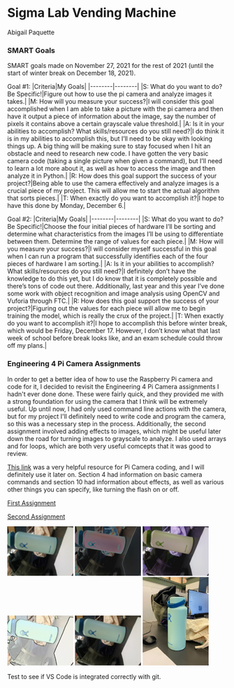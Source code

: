 # Sigma Lab Vending Machine
Abigail Paquette

### SMART Goals
SMART goals made on November 27, 2021 for the rest of 2021 (until the start of winter break on December 18, 2021).

Goal #1:
|Criteria|My Goals|
|--------|--------|
|S: What do you want to do? Be Specific!|Figure out how to use the pi camera and analyze images it takes.|
|M: How will you measure your success?|I will consider this goal accomplished when I am able to take a picture with the pi camera and then have it output a piece of information about the image, say the number of pixels it contains above a certain grayscale value threshold.|
|A: Is it in your abilities to accomplish? What skills/resources do you still need?|I do think it is in my abilities to accomplish this, but I’ll need to be okay with looking things up. A big thing will be making sure to stay focused when I hit an obstacle and need to research new code. I have gotten the very basic camera code (taking a single picture when given a command), but I’ll need to learn a lot more about it, as well as how to access the image and then analyze it in Python.|
|R: How does this goal support the success of your project?|Being able to use the camera effectively and analyze images is a crucial piece of my project. This will allow me to start the actual algorithm that sorts pieces.|
|T: When exactly do you want to accomplish it?|I hope to have this done by Monday, December 6.|

Goal #2:
|Criteria|My Goals|
|--------|--------|
|S: What do you want to do? Be Specific!|Choose the four initial pieces of hardware I’ll be sorting and determine what characteristics from the images I’ll be using to differentiate between them. Determine the range of values for each piece.|
|M: How will you measure your success?|I will consider myself successful in this goal when I can run a program that successfully identifies each of the four pieces of hardware I am sorting.|
|A: Is it in your abilities to accomplish? What skills/resources do you still need?|I definitely don’t have the knowledge to do this yet, but I do know that it is completely possible and there’s tons of code out there. Additionally, last year and this year I’ve done some work with object recognition and image analysis using OpenCV and Vuforia through FTC.|
|R: How does this goal support the success of your project?|Figuring out the values for each piece will allow me to begin training the model, which is really the crux of the project.|
|T: When exactly do you want to accomplish it?|I hope to accomplish this before winter break, which would be Friday, December 17. However, I don’t know what that last week of school before break looks like, and an exam schedule could throw off my plans.|

### Engineering 4 Pi Camera Assignments
In order to get a better idea of how to use the Raspberry Pi camera and code for it, I decided to revisit the Engineering 4 Pi Camera assignments I hadn't ever done done. These were fairly quick, and they provided me with a strong foundation for using the camera that I think will be extremely useful. Up until now, I had only used command line actions with the camera, but for my project I'll definitely need to write code and program the camera, so this was a necessary step in the process. Additionally, the second assignment involved adding effects to images, which might be useful later down the road for turning images to grayscale to analyze. I also used arrays and for loops, which are both very useful comcepts that it was good to review.

[This link](https://picamera.readthedocs.io/en/release-1.10/index.html) was a very helpful resource for Pi Camera coding, and I will definitely use it later on. Section 4 had information on basic camera commands and section 10 had information about effects, as well as various other things you can specify, like turning the flash on or off.

[First Assignment](Camera/camera_test01.py) 

[Second Assignment](Camera/camera_test02.py)

<img src="Camera/0pastel.jpg" width="30%"> <img src="Camera/1solarize.jpg" width="30%"> <img src="Camera/2colorswap.jpg" width="30%">
<img src="Camera/3watercolor.jpg" width="30%"> <img src="Camera/4denoise.jpg" width="30%"> <img src="PhoneCamera/effectsCompare.jpg" width="30%">

Test to see if VS Code is integrated correctly with git.


